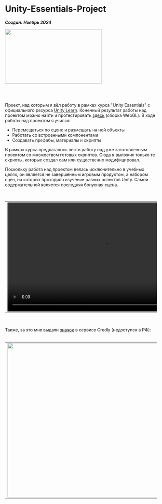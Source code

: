 # Unity-Essentials-Project

***Создан: Ноябрь 2024***

<img src="https://github.com/user-attachments/assets/9450704c-315e-4b9e-affc-4de97db61b6a" width="320" height="180"/>

<br><br>

Проект, над которым я вёл работу в рамках курса "Unity Essentials" с официального ресурса [Unity Learn](https://learn.unity.com/). Конечный результат работы над проектом можно найти и протестировать [здесь](https://play.unity.com/en/games/6f5c12fb-834a-4351-bbc9-79abbd17c41b/essentials) (сборка WebGL). В ходе работы над проектом я учился:
- Перемещаться по сцене и размещать на ней объекты
- Работать со встроенными компонентами
- Создавать префабы, материалы и скрипты

В рамках курса предлагалось вести работу над уже заготовленным проектом со множеством готовых скриптов. Сюда я выложил только те скрипты, которые создал сам или существенно модифицировал.

Поскольку работа над проектом велась исключительно в учебных целях, он является не завершённым игровым продуктом, а набором сцен, на которых проходило изучение разных аспектов Unity. Самой содержательной является последняя бонусная сцена.

<br>

<table>
  <td><video width="640" height="360" src="https://github.com/user-attachments/assets/96d7c571-6518-45c6-9921-62267f72fa7a"></video></td>
  <td><video width="640" height="360" src="https://github.com/user-attachments/assets/d91fb512-a815-4fb4-b55a-f8eb60a5b97f"></video></td>
<table>

<br>

Также, за это мне выдали [значок](https://www.credly.com/badges/6c31d065-fd11-4a86-9a1a-b8860f389cc2/public_url) в сервисе Credly (недоступен в РФ):

<table>
  <td><img src="https://github.com/user-attachments/assets/aa425779-3f51-478f-883a-1bb8f6959aec" width="660" height="510"/></td>
</table>

<!-- Original size: 1280x720 -->
<!-- Compressed size (1/2): 640x360 -->
<!-- Compressed size (1/4): 320x180 -->

<!-- Original size: 3300x2550 -->
<!-- Compressed size (1/2): 1650x1275 -->
<!-- Compressed size (1/4): 825x638 -->
<!-- Compressed size (1/5): 660x510 -->
<!-- Compressed size (1/10): 330x255 -->
